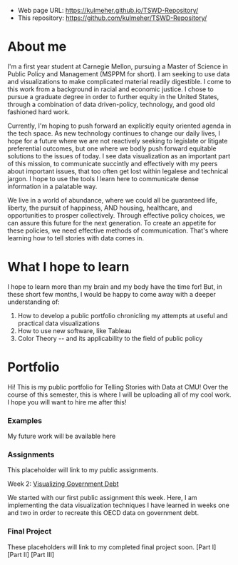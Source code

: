 
- Web page URL: https://kulmeher.github.io/TSWD-Repository/
- This repository: https://github.com/kulmeher/TSWD-Repository/


# About me

I'm a first year student at Carnegie Mellon, pursuing a Master of Science in Public Policy and Management (MSPPM for short). I am seeking to use data and visualizations to make complicated material readily digestible. I come to this work from a background in racial and economic justice. I chose to pursue a graduate degree in order to further equity in the United States, through a combination of data driven-policy, technology, and good old fashioned hard work. 

Currently, I'm hoping to push forward an explicitly equity oriented agenda in the tech space. As new technology continues to change our daily lives, I hope for a future where we are not reactively seeking to legislate or litigate preferential outcomes, but one where we bodly push forward equitable solutions to the issues of today. I see data visualization as an important part of this mission, to communicate succintly and effectively with my peers about important issues, that too often get lost within legalese and technical jargon. I hope to use the tools I learn here to communicate dense information in a palatable way. 

We live in a world of abundance, where we could all be guaranteed life, liberty, the pursuit of happiness, AND housing, healthcare, and opportunities to prosper collectively. Through effective policy choices, we can assure this future for the next generation. To create an appetite for these policies, we need effective methods of communication. That's where learning how to tell stories with data comes in.  


# What I hope to learn
I hope to learn more than my brain and my body have the time for! But, in these short few months, I would be happy to come away with a deeper understanding of: 

1. How to develop a public portfolio chronicling my attempts at useful and practical data visualizations
2. How to use new software, like Tableau
3. Color Theory -- and its applicability to the field of public policy


# Portfolio
Hi! This is my public portfolio for Telling Stories with Data at CMU! Over the course of this semester, this is where I will be uploading all of my cool work. I hope you will want to hire me after this! 

### Examples 
My future work will be available here

### Assignments
This placeholder will link to my public assignments. 

Week 2: [Visualizing Government Debt](https://github.com/kulmeher/TSWD-Repository/blob/d3fa40e2766aea963503fc5c6ce0a1d0f788ad45/visualizing-government-debt.md)

We started with our first public assignment this week. Here, I am implementing the data visualization techniques I have learned in weeks one and two in order to recreate this OECD data on government debt. 


### Final Project
These placeholders will link to my completed final project soon. 
[Part I]
[Part II]
[Part III]
